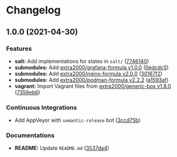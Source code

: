 # Changelog

## 1.0.0 (2021-04-30)


### Features

* **salt:** Add implementations for states in `salt/` ([7746140](https://github.com/extra2000/grafana-box/commit/7746140e67bb4fe4d780fc4658767d943921daac))
* **submodules:** Add [extra2000/grafana-formula v1.0.0](https://github.com/extra2000/grafana-formula/releases/tag/v1.0.0) ([0edcdc5](https://github.com/extra2000/grafana-box/commit/0edcdc5cb17ef09b11b3ac1cc3470fa72c41fbcc))
* **submodules:** Add [extra2000/nginx-formula v2.0.0](https://github.com/extra2000/nginx-formula/releases/tag/v2.0.0) ([30167f2](https://github.com/extra2000/grafana-box/commit/30167f2cabda68e66eaee9a9fb49fabe5588882d))
* **submodules:** Add [extra2000/podman-formula v2.2.2](https://github.com/extra2000/podman-formula/releases/tag/v2.2.2) ([a1593af](https://github.com/extra2000/grafana-box/commit/a1593af7992f05833f8dede12b16e06d713758c2))
* **vagrant:** Import Vagrant files from [extra2000/generic-box v1.8.0](https://github.com/extra2000/generic-box/releases/tag/v1.8.0) ([7359eb6](https://github.com/extra2000/grafana-box/commit/7359eb6e1b6d0d547182228ec0acec1d3e32cebe))


### Continuous Integrations

* Add AppVeyor with `semantic-release` bot ([3ccd75b](https://github.com/extra2000/grafana-box/commit/3ccd75be4f2e80a4025966ca659e9f3d759a31b0))


### Documentations

* **README:** Update `README.md` ([3537da4](https://github.com/extra2000/grafana-box/commit/3537da4471310a6d0644e47dbcf42972ab7611fb))
